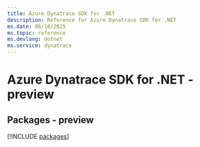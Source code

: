 ```yaml
---
title: Azure Dynatrace SDK for .NET
description: Reference for Azure Dynatrace SDK for .NET
ms.date: 06/18/2025
ms.topic: reference
ms.devlang: dotnet
ms.service: dynatrace
---
```

# Azure Dynatrace SDK for .NET - preview
## Packages - preview
[!INCLUDE [packages](dynatrace-index.md)]